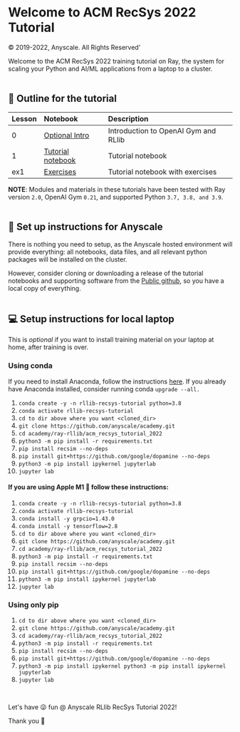 # Welcome to ACM RecSys 2022 Tutorial 

© 2019-2022, Anyscale. All Rights Reserved'

Welcome to the ACM RecSys 2022 training tutorial on Ray, the system for scaling your 
Python and AI/ML applications from a laptop to a cluster.
<br>
<br>

## 📖 Outline for the tutorial

| Lesson| Notebook | Description
|:-----|:-----------|:----------------------------------------------------------|
| 0  | [Optional Intro](intro_gym_and_rllib_optional.ipynb)|Introduction to OpenAI Gym and RLlib|
| 1  | [Tutorial notebook](01_anyscale_acm_recsys_tutorial.ipynb) |Tutorial notebook|
| ex1 | [Exercises](01_anyscale_acm_recsys_tutorial_exercises.ipynb) |Tutorial notebook with exercises |

**NOTE**: Modules and materials in these tutorials have been tested with 
Ray version `2.0`, OpenAI Gym `0.21`, and supported Python `3.7, 3.8, and 3.9`.
<br>
<br>

## 👩 Set up instructions for Anyscale 

There is nothing you need to setup, as the Anyscale hosted environment will provide everything:
all notebooks, data files, and all relevant python packages will be installed on 
the cluster.

However, consider cloning or downloading a release of the tutorial notebooks and 
supporting software from the [Public github](https://github.com/anyscale/academy), 
so you have a local copy of everything.
<br>
<br>

## 💻 Setup instructions for local laptop
This is *optional* if you want to install training material on your laptop at home,
after training is over.


### Using conda
If you need to install Anaconda, follow the instructions [here](https://www.anaconda.com/products/distribution).
If you already have Anaconda installed, consider running conda `upgrade --all.`

1. `conda create -y -n rllib-recsys-tutorial python=3.8`
2. `conda activate rllib-recsys-tutorial`
3. `cd to dir above where you want <cloned_dir>`
4. `git clone https://github.com/anyscale/academy.git`
5. `cd academy/ray-rllib/acm_recsys_tutorial_2022`
6. `python3 -m pip install -r requirements.txt`
7. `pip install recsim --no-deps`
8. `pip install git+https://github.com/google/dopamine --no-deps`
9. `python3 -m pip install ipykernel jupyterlab`
10. `jupyter lab`


#### If you are using Apple M1 🍎 follow these instructions:

1. `conda create -y -n rllib-recsys-tutorial python=3.8`
2. `conda activate rllib-recsys-tutorial`
3. `conda install -y grpcio=1.43.0`
4. `conda install -y tensorflow=2.8`
5. `cd to dir above where you want <cloned_dir>`
6. `git clone https://github.com/anyscale/academy.git`
7. `cd academy/ray-rllib/acm_recsys_tutorial_2022`
8. `python3 -m pip install -r requirements.txt`
9. `pip install recsim --no-deps`
10. `pip install git+https://github.com/google/dopamine --no-deps`
11. `python3 -m pip install ipykernel jupyterlab`
12. `jupyter lab`


### Using only pip
1. `cd to dir above where you want <cloned_dir>`
2. `git clone https://github.com/anyscale/academy.git`
3. `cd academy/ray-rllib/acm_recsys_tutorial_2022`
4. `python3 -m pip install -r requirements.txt`
5. `pip install recsim --no-deps`
6. `pip install git+https://github.com/google/dopamine --no-deps`
7. `python3 -m pip install ipykernel python3 -m pip install ipykernel jupyterlab`
8. `jupyter lab`

<br>

Let's have 😜 fun @ Anyscale RLlib RecSys Tutorial 2022!

Thank you 🙏











